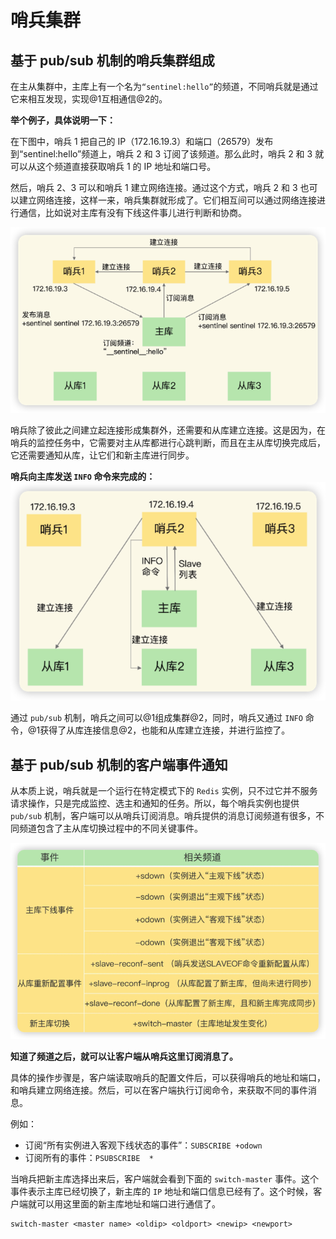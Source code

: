 # 哨兵集群

##  基于 pub/sub 机制的哨兵集群组成

在主从集群中，主库上有一个名为`“sentinel:hello”`的频道，不同哨兵就是通过它来相互发现，实现@1互相通信@2的。

**举个例子，具体说明一下：**

在下图中，哨兵 1 把自己的 IP（172.16.19.3）和端口（26579）发布到“sentinel:hello”频道上，哨兵 2 和 3 订阅了该频道。那么此时，哨兵 2 和 3 就可以从这个频道直接获取哨兵 1 的 IP 地址和端口号。

然后，哨兵 2、3 可以和哨兵 1 建立网络连接。通过这个方式，哨兵 2 和 3 也可以建立网络连接，这样一来，哨兵集群就形成了。它们相互间可以通过网络连接进行通信，比如说对主库有没有下线这件事儿进行判断和协商。

![哨兵通信连接](.pic/2023-02-20-%E5%93%A8%E5%85%B5%E9%80%9A%E4%BF%A1%E8%BF%9E%E6%8E%A5.png)

哨兵除了彼此之间建立起连接形成集群外，还需要和从库建立连接。这是因为，在哨兵的监控任务中，它需要对主从库都进行心跳判断，而且在主从库切换完成后，它还需要通知从库，让它们和新主库进行同步。

**哨兵向主库发送 `INFO` 命令来完成的：**
![获取从库信息](.pic/2023-02-20-%E8%8E%B7%E5%8F%96%E4%BB%8E%E5%BA%93%E4%BF%A1%E6%81%AF.png)

通过 `pub/sub` 机制，哨兵之间可以@1组成集群@2，同时，哨兵又通过 `INFO` 命令，@1获得了从库连接信息@2，也能和从库建立连接，并进行监控了。

## 基于 pub/sub 机制的客户端事件通知

从本质上说，哨兵就是一个运行在特定模式下的 `Redis` 实例，只不过它并不服务请求操作，只是完成监控、选主和通知的任务。所以，每个哨兵实例也提供 `pub/sub` 机制，客户端可以从哨兵订阅消息。哨兵提供的消息订阅频道有很多，不同频道包含了主从库切换过程中的不同关键事件。

![客户端通知事件](.pic/2023-02-20-%E5%AE%A2%E6%88%B7%E7%AB%AF%E9%80%9A%E7%9F%A5%E4%BA%8B%E4%BB%B6.png)

**知道了频道之后，就可以让客户端从哨兵这里订阅消息了。**


具体的操作步骤是，客户端读取哨兵的配置文件后，可以获得哨兵的地址和端口，和哨兵建立网络连接。然后，可以在客户端执行订阅命令，来获取不同的事件消息。

例如：
- 订阅“所有实例进入客观下线状态的事件”：`SUBSCRIBE +odown`
- 订阅所有的事件：`PSUBSCRIBE  *`

当哨兵把新主库选择出来后，客户端就会看到下面的 `switch-master` 事件。这个事件表示主库已经切换了，新主库的 `IP` 地址和端口信息已经有了。这个时候，客户端就可以用这里面的新主库地址和端口进行通信了。
```
switch-master <master name> <oldip> <oldport> <newip> <newport>
```